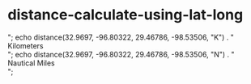 # distance-calculate-using-lat-long

<?php

/*::::::::::::::::::::::::::::::::::::::::::::::::::::::::::::::::::::::::::::*/
/*::                                                                         :*/
/*::  This routine calculates the distance between two points (given the     :*/
/*::  latitude/longitude of those points). It is being used to calculate     :*/
/*::  the distance between two locations    :*/
/*::                                                                         :*/
/*::  Definitions:                                                           :*/
/*::    South latitudes are negative, east longitudes are positive           :*/
/*::                                                                         :*/
/*::  Passed to function:                                                    :*/
/*::    lat1, lon1 = Latitude and Longitude of point 1 (in decimal degrees)  :*/
/*::    lat2, lon2 = Latitude and Longitude of point 2 (in decimal degrees)  :*/
/*::    unit = the unit you desire for results                               :*/
/*::           where: 'M' is statute miles (default)                         :*/
/*::                  'K' is kilometers                                      :*/
/*::                  'N' is nautical miles                                  :*/


function distance($lat1, $lon1, $lat2, $lon2, $unit) {
  if (($lat1 == $lat2) && ($lon1 == $lon2)) {
    return 0;
  }
  else {
    $theta = $lon1 - $lon2;
    $dist = sin(deg2rad($lat1)) * sin(deg2rad($lat2)) +  cos(deg2rad($lat1)) * cos(deg2rad($lat2)) * cos(deg2rad($theta));
    $dist = acos($dist);
    $dist = rad2deg($dist);
    $miles = $dist * 60 * 1.1515;
    $unit = strtoupper($unit);

    if ($unit == "K") {
      return ($miles * 1.609344);
    } else if ($unit == "N") {
      return ($miles * 0.8684);
    } else {
      return $miles;
    }
  }
}


echo distance(32.9697, -96.80322, 29.46786, -98.53506, "M") . " Miles<br>";
echo distance(32.9697, -96.80322, 29.46786, -98.53506, "K") . " Kilometers<br>";
echo distance(32.9697, -96.80322, 29.46786, -98.53506, "N") . " Nautical Miles<br>";
